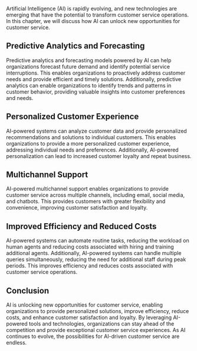 
Artificial Intelligence (AI) is rapidly evolving, and new technologies are emerging that have the potential to transform customer service operations. In this chapter, we will discuss how AI can unlock new opportunities for customer service.

Predictive Analytics and Forecasting
------------------------------------

Predictive analytics and forecasting models powered by AI can help organizations forecast future demand and identify potential service interruptions. This enables organizations to proactively address customer needs and provide efficient and timely solutions. Additionally, predictive analytics can enable organizations to identify trends and patterns in customer behavior, providing valuable insights into customer preferences and needs.

Personalized Customer Experience
--------------------------------

AI-powered systems can analyze customer data and provide personalized recommendations and solutions to individual customers. This enables organizations to provide a more personalized customer experience, addressing individual needs and preferences. Additionally, AI-powered personalization can lead to increased customer loyalty and repeat business.

Multichannel Support
--------------------

AI-powered multichannel support enables organizations to provide customer service across multiple channels, including email, social media, and chatbots. This provides customers with greater flexibility and convenience, improving customer satisfaction and loyalty.

Improved Efficiency and Reduced Costs
-------------------------------------

AI-powered systems can automate routine tasks, reducing the workload on human agents and reducing costs associated with hiring and training additional agents. Additionally, AI-powered systems can handle multiple queries simultaneously, reducing the need for additional staff during peak periods. This improves efficiency and reduces costs associated with customer service operations.

Conclusion
----------

AI is unlocking new opportunities for customer service, enabling organizations to provide personalized solutions, improve efficiency, reduce costs, and enhance customer satisfaction and loyalty. By leveraging AI-powered tools and technologies, organizations can stay ahead of the competition and provide exceptional customer service experiences. As AI continues to evolve, the possibilities for AI-driven customer service are endless.
